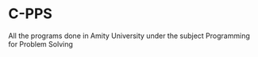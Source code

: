 # C-PPS
All the programs done in Amity University under the subject Programming for Problem Solving

